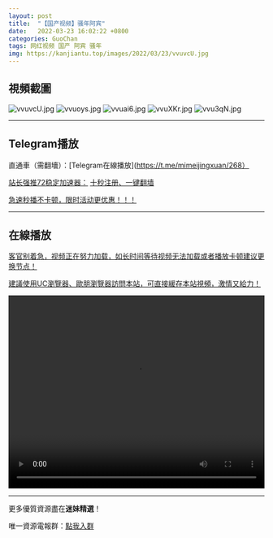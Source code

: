 ```yaml
---
layout: post
title:  "【国产视频】骚年阿宾"
date:   2022-03-23 16:02:22 +0800
categories: GuoChan
tags: 网红视频 国产 阿宾 骚年
img: https://kanjiantu.top/images/2022/03/23/vvuvcU.jpg
---
```



## 視頻截圖

![vvuvcU.jpg](https://kanjiantu.top/images/2022/03/23/vvuvcU.jpg)
![vvuoys.jpg](https://kanjiantu.top/images/2022/03/23/vvuoys.jpg)
![vvuai6.jpg](https://kanjiantu.top/images/2022/03/23/vvuai6.jpg)
![vvuXKr.jpg](https://kanjiantu.top/images/2022/03/23/vvuXKr.jpg)
![vvu3qN.jpg](https://kanjiantu.top/images/2022/03/23/vvu3qN.jpg)

* * *
## Telegram播放

直通車（需翻墻）：[Telegram在線播放](https://t.me/mimeijingxuan/268）


<u>站长强推72稳定加速器：</u> [十秒注册、一键翻墙](https://www.mimei.blog/skip/vpn.html)


<u>急速秒播不卡顿，限时活动更优惠！！！</u>
* * *
## 在線播放
<u>客官别着急，视频正在努力加载，如长时间等待视频无法加载或者播放卡顿建议更换节点！</u>

<u>建議使用UC瀏覽器、歐朋瀏覽器訪問本站，可直接緩存本站視頻，激情又給力！</u>
<center><video src="https://cdn.publer.io/uploads/videos/6247eb81db279736bfa8152b/8d8054a8dae2de96a9aa83d5854ddbab.mp4" width="100%" height="380px" controls="controls"></video></center>


* * *
更多優質資源盡在**迷妹精選**！

唯一資源電報群：[點我入群](https://t.me/mimeijingxuan)


